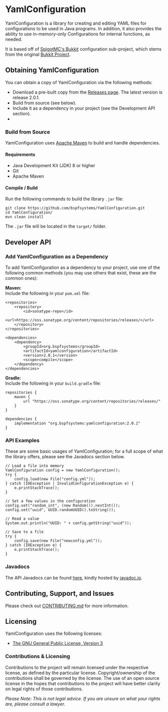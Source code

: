 # YamlConfiguration

YamlConfiguration is a library for creating and editing YAML files for configurations to be used in Java programs. In addition, it also provides the ability to use in-memory-only Configurations for internal functions, as needed.

It is based off of [SpigotMC's Bukkit](https://hub.spigotmc.org/stash/projects/SPIGOT/repos/bukkit/browse/src/main/java/org/bukkit/configuration) configuration sub-project, which stems from the original [Bukkit Project](https://github.com/Bukkit/Bukkit/tree/master/src/main/java/org/bukkit/configuration/).

## Obtaining YamlConfiguration

You can obtain a copy of YamlConfiguration via the following methods:
- Download a pre-built copy from the [Releases page](https://github.com/bspfsystems/YamlConfiguration/releases/latest/). The latest version is release 2.0.1.
- Build from source (see below).
- Include it as a dependency in your project (see the Development API section).
- 
### Build from Source

YamlConfiguration uses [Apache Maven](https://maven.apache.org/) to build and handle dependencies.

#### Requirements

- Java Development Kit (JDK) 8 or higher
- Git
- Apache Maven

#### Compile / Build

Run the following commands to build the library `.jar` file:
```
git clone https://github.com/bspfsystems/YamlConfiguration.git
cd YamlConfiguration/
mvn clean install
```

The `.jar` file will be located in the `target/` folder.

## Developer API

### Add YamlConfiguration as a Dependency

To add YamlConfiguration as a dependency to your project, use one of the following common methods (you may use others that exist, these are the common ones):

**Maven:**<br />
Include the following in your `pom.xml` file:<br />
```
<repositories>
    <repository>
        <id>sonatype-repo</id>
        <url>https://oss.sonatype.org/content/repositories/releases/</url>
    </repository>
</repositories>

<dependencies>
    <dependency>
        <groupId>org.bspfsystems</groupId>
        <artifactId>yamlconfiguration</artifactId>
        <version>2.0.1</version>
        <scope>compile</scope>
    </dependency>
</dependencies>
```

**Gradle:**<br />
Include the following in your `build.gradle` file:<br />
```
repositories {
    maven {
        url "https://oss.sonatype.org/content/repositories/releases/"
    }
}

dependencies {
    implementation "org.bspfsystems:yamlconfiguration:2.0.1"
}
```

### API Examples

These are some basic usages of YamlConfiguration; for a full scope of what the library offers, please see the Javadocs section below.
```
// Load a file into memory
YamlConfiguration config = new YamlConfiguration();
try {
    config.load(new File("config.yml"));
} catch (IOException | InvalidConfigurationException e) {
    e.printStackTrace();
}

// Set a few values in the configuration
config.set("random_int", (new Random()).nextInt());
config.set("uuid", UUID.randomUUID().toString());

// Read a value
System.out.println("UUID: " + config.getString("uuid"));

// Save to a file
try {
    config.save(new File("newconfig.yml"));
} catch (IOException e) {
    e.printStackTrace();
}
```

### Javadocs

The API Javadocs can be found [here](https://bspfsystems.org/docs/yamlconfiguration/), kindly hosted by [javadoc.io](https://javadoc.io/).

## Contributing, Support, and Issues

Please check out [CONTRIBUTING.md](CONTRIBUTING.md) for more information.

## Licensing

YamlConfiguration uses the following licenses:
- [The GNU General Public License, Version 3](https://www.gnu.org/licences/gpl-3.0.en.html)

### Contributions & Licensing

Contributions to the project will remain licensed under the respective license, as defined by the particular license. Copyright/ownership of the contributions shall be governed by the license. The use of an open source license in the hopes that contributions to the project will have better clarity on legal rights of those contributions.

_Please Note: This is not legal advice. If you are unsure on what your rights are, please consult a lawyer._
